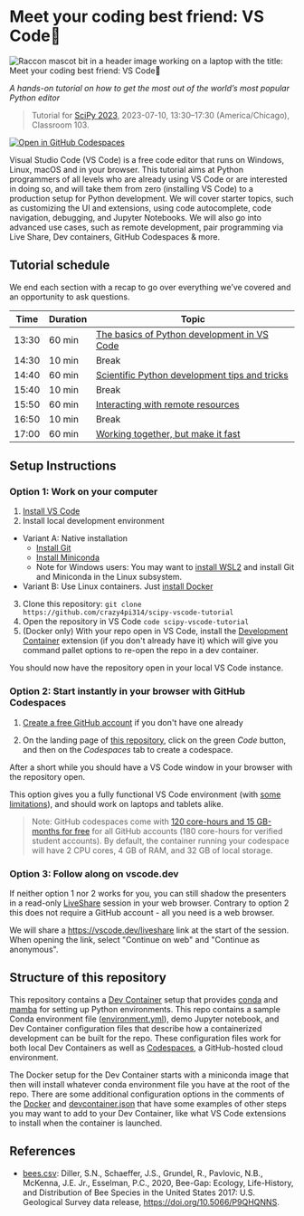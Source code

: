 # Meet your coding best friend: VS Code💖
![Raccon mascot bit in a header image working on a laptop with the title: Meet your coding best friend: VS Code💖](static/image.png)

_A hands-on tutorial on how to get the most out of the world’s most popular Python editor_ 

> Tutorial for [SciPy 2023](https://cfp.scipy.org/2023/talk/RKV3PZ/), 2023-07-10, 13:30–17:30 (America/Chicago), Classroom 103.

[![Open in GitHub Codespaces](https://github.com/codespaces/badge.svg)](https://codespaces.new/crazy4pi314/scipy-vscode-tutorial?quickstart=1)

Visual Studio Code (VS Code) is a free code editor that runs on Windows, Linux, macOS and in your browser. This tutorial aims at Python programmers of all levels who are already using VS Code or are interested in doing so, and will take them from zero (installing VS Code) to a production setup for Python development. We will cover starter topics, such as customizing the UI and extensions, using code autocomplete, code navigation, debugging, and Jupyter Notebooks. We will also go into advanced use cases, such as remote development, pair programming via Live Share, Dev containers, GitHub Codespaces & more.

## Tutorial schedule

We end each section with a recap to go over everything we’ve covered and an opportunity to ask questions.

| Time  | Duration | Topic                  |
|-------|----------|------------------------|
| 13:30 | 60 min   | [The basics of Python development in VS Code](1-basics.md)        |
| 14:30 | 10 min   | Break                  |
| 14:40 | 60 min   | [Scientific Python development tips and tricks](2-devtips.md)       |
| 15:40 | 10 min   | Break                  |
| 15:50 | 60 min   | [Interacting with remote resources](3-remote.md)        |
| 16:50 | 10 min   | Break                  |
| 17:00 | 60 min   | [Working together, but make it fast](4-collaboration.md) |
## Setup Instructions

### **Option 1:** Work on your computer

1. [Install VS Code](https://code.visualstudio.com/download)
2. Install local development environment

  - Variant A: Native installation
    - [Install Git](https://github.com/git-guides/install-git)
    - [Install Miniconda](https://docs.conda.io/en/latest/miniconda.html)
    - Note for Windows users: You may want to [install WSL2](https://learn.microsoft.com/en-us/windows/wsl/install) and install Git and Miniconda in the Linux subsystem.
  - Variant B: Use Linux containers. Just [install Docker](https://docs.docker.com/engine/install/)

3. Clone this repository:  `git clone https://github.com/crazy4pi314/scipy-vscode-tutorial`
4. Open the repository in VS Code `code scipy-vscode-tutorial`
5. (Docker only) With your repo open in VS Code, install the [Development Container](https://marketplace.visualstudio.com/items?itemName=ms-vscode-remote.remote-containers) extension (if you don't already have it) which will give you command pallet options to re-open the repo in a dev container.

You should now have the repository open in your local VS Code instance.

### **Option 2:** Start instantly in your browser with GitHub Codespaces

1. [Create a free GitHub account](https://github.com/join) if you don't have one already

1. On the landing page of [this repository](https://github.com/crazy4pi314/scipy-vscode-tutorial), click on the green _Code_ button, and then on the _Codespaces_ tab to create a codespace.

After a short while you should have a VS Code window in your browser with the repository open.

This option gives you a fully functional VS Code environment (with [some limitations](https://code.visualstudio.com/docs/remote/codespaces#_known-limitations-and-adaptations)), and should work on laptops and tablets alike.

> Note: GitHub codespaces come with [120 core-hours and 15 GB-months for free](https://docs.github.com/en/billing/managing-billing-for-github-codespaces/about-billing-for-github-codespaces) for all GitHub accounts (180 core-hours for verified student accounts).
By default, the container running your codespace will have 2 CPU cores, 4 GB of RAM, and 32 GB of local storage.

### **Option 3:** Follow along on vscode.dev

If neither option 1 nor 2 works for you, you can still shadow the presenters in a read-only [LiveShare](https://code.visualstudio.com/learn/collaboration/live-share) session in your web browser.
Contrary to option 2 this does not require a GitHub account - all you need is a web browser.

We will share a https://vscode.dev/liveshare link at the start of the session.
When opening the link, select "Continue on web" and "Continue as anonymous".


## Structure of this repository

This repository contains a [Dev Container](https://containers.dev/) setup that provides [conda](https://github.com/conda/conda) and [mamba](https://github.com/mamba-org/mamba) for setting up Python environments.
This repo contains a sample Conda environment file ([environment.yml](environment.yml)), demo Jupyter notebook, and Dev Container configuration files that describe how a containerized development can be built for the repo.
These configuration files work for both local Dev Containers as well as [Codespaces](https://github.com/features/codespaces), a GitHub-hosted cloud environment.

The Docker setup for the Dev Container starts with a miniconda image that then will install whatever conda environment file you have at the root of the repo.
There are some additional configuration options in the comments of the [Docker](.devcontainer/Dockerfile) and [devcontainer.json](.devcontainer/devcontainer.json) that have some examples of other steps you may want to add to your Dev Container, like what VS Code extensions to install when the container is launched.

## References

* [bees.csv](bees.csv): Diller, S.N., Schaeffer, J.S., Grundel, R., Pavlovic, N.B., McKenna, J.E. Jr., Esselman, P.C., 2020, Bee-Gap: Ecology, Life-History, and Distribution of Bee Species in the United States 2017: U.S. Geological Survey data release, https://doi.org/10.5066/P9QHQNNS.

